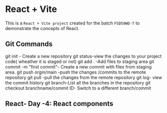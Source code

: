 # React + Vite

This is a `React + Vite project` created for the batch `FSD59WD-T` to demonstrate the concepts of React.

## Git Commands

git init - Create a new repository
git status-view the changes to your project code( wheather it is staged or not)
git add . -Add files to staging area
git commit -m "first commit"- Create a new commit with files from staging area.
git push orgin/main -push the changes /commits to the remote repository
git pull -pull the changes from the remote repository
git log- view the commit history
git branch-List all the branches in the repository
git checkout branchname/commit ID- Switch to a different branch/commit

## React- Day -4: React components

